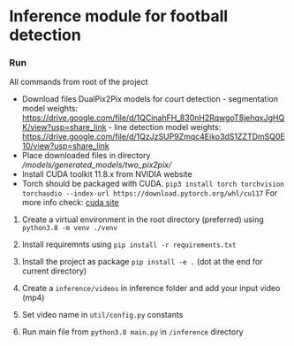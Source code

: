 # Inference module for football detection

### Run

All commands from root of the project

- Download files DualPix2Pix models for court detection 
      - segmentation model weights: https://drive.google.com/file/d/1QCinahFH_830nH2RqwgoT8jehqxJgHQK/view?usp=share_link
      - line detection model weights: https://drive.google.com/file/d/1QzJzSUP9Zmqc4Eiko3dS1ZZTDmSQ0E10/view?usp=share_link
- Place downloaded files in directory _/models/generated_models/two_pix2pix/_
- Install CUDA toolkit 11.8.x from NVIDIA website
- Torch should be packaged with CUDA. ```pip3 install torch torchvision torchaudio --index-url https://download.pytorch.org/whl/cu117``` For more info check: [cuda site](https://pytorch.org/get-started/locally/)

1. Create a virtual environment in the root directory (preferred) using ```python3.8 -m venv ./venv```

2. Install requiremnts using ```pip install -r requirements.txt```

3. Install the project as package ```pip install -e .``` (dot at the end for current directory)

4. Create a ```inference/videos``` in inference folder and add your input video (mp4)

5. Set video name in ```util/config.py``` constants

6. Run main file from ```python3.8 main.py``` in ```/inference``` directory
